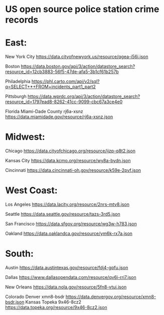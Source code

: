 # US open source police station crime records

# East:

 New York City
 https://data.cityofnewyork.us/resource/qgea-i56i.json

 Boston
 https://data.boston.gov/api/3/action/datastore_search?resource_id=12cb3883-56f5-47de-afa5-3b1cf61b257b

 Philadelphia
 https://phl.carto.com/api/v2/sql?q=SELECT+*+FROM+incidents_part1_part2

 Pittsburgh
 https://data.wprdc.org/api/3/action/datastore_search?resource_id=1797ead8-8262-41cc-9099-cbc67a3ce4e0

 Florida	Miami-Dade County
 rj6a-xsnz	https://data.miamidade.gov/resource/rj6a-xsnz.json

# Midwest:


 Chicago
 https://data.cityofchicago.org/resource/ijzp-q8t2.json

 Kansas City
 https://data.kcmo.org/resource/wy8a-bydn.json

 Cincinnati
 https://data.cincinnati-oh.gov/resource/k59e-2pvf.json



# West Coast:


 Los Angeles
 https://data.lacity.org/resource/2nrs-mtv8.json

 Seattle
 https://data.seattle.gov/resource/tazs-3rd5.json

 San Francisco
 https://data.sfgov.org/resource/wg3w-h783.json

 Oakland
 https://data.oaklandca.gov/resource/ym6k-rx7a.json



# South:


 Austin
 https://data.austintexas.gov/resource/fdj4-gpfu.json

 Dallas
 https://www.dallasopendata.com/resource/qv6i-rri7.json

 New Orleans
 https://data.nola.gov/resource/5fn8-vtui.json





Colorado	Denver	xmn8-bsdr	https://data.denvergov.org/resource/xmn8-bsdr.json
Kansas	Topeka	9x46-8cz2	https://data.topeka.org/resource/9x46-8cz2.json
